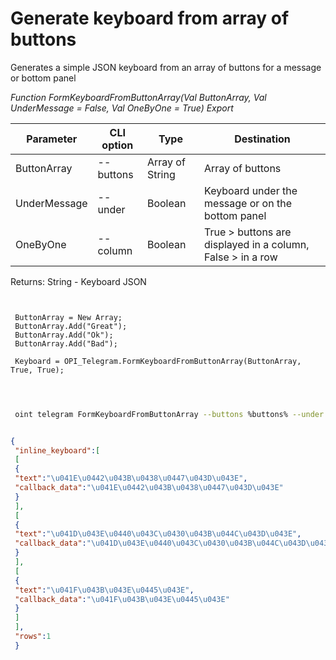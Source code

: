 ﻿---
sidebar_position: 12
---

# Generate keyboard from array of buttons
 Generates a simple JSON keyboard from an array of buttons for a message or bottom panel


*Function FormKeyboardFromButtonArray(Val ButtonArray, Val UnderMessage = False, Val OneByOne = True) Export*

 | Parameter | CLI option | Type | Destination |
 |-|-|-|-|
 | ButtonArray | --buttons | Array of String | Array of buttons |
 | UnderMessage | --under | Boolean | Keyboard under the message or on the bottom panel |
 | OneByOne | --column | Boolean | True > buttons are displayed in a column, False > in a row |

 
 Returns: String - Keyboard JSON

```bsl title="Code example"
	
 
 ButtonArray = New Array;
 ButtonArray.Add("Great");
 ButtonArray.Add("Ok");
 ButtonArray.Add("Bad");
 
 Keyboard = OPI_Telegram.FormKeyboardFromButtonArray(ButtonArray, True, True);
 
	
```

```sh title="CLI command example"
 
 oint telegram FormKeyboardFromButtonArray --buttons %buttons% --under %under% --column %column%


```


```json title="Result"

{
 "inline_keyboard":[
 [
 {
 "text":"\u041E\u0442\u043B\u0438\u0447\u043D\u043E",
 "callback_data":"\u041E\u0442\u043B\u0438\u0447\u043D\u043E"
 }
 ],
 [
 {
 "text":"\u041D\u043E\u0440\u043C\u0430\u043B\u044C\u043D\u043E",
 "callback_data":"\u041D\u043E\u0440\u043C\u0430\u043B\u044C\u043D\u043E"
 }
 ],
 [
 {
 "text":"\u041F\u043B\u043E\u0445\u043E",
 "callback_data":"\u041F\u043B\u043E\u0445\u043E"
 }
 ]
 ],
 "rows":1
 }

```
